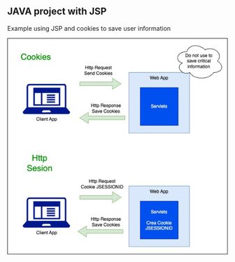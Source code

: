 ## JAVA project with JSP

Example using JSP and cookies to save user information

![Diagram](img/cookies-jsp.jpg)

